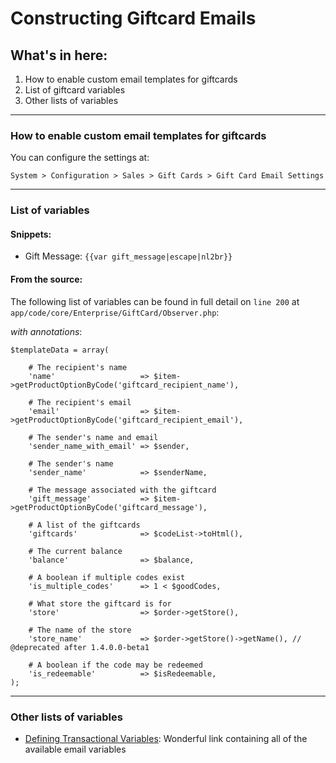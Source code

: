 # Constructing Giftcard Emails

## What's in here:

1. How to enable custom email templates for giftcards
2. List of giftcard variables
3. Other lists of variables

---

### How to enable custom email templates for giftcards

You can configure the settings at:

`System > Configuration > Sales > Gift Cards > Gift Card Email Settings `

---

### List of variables

#### Snippets:

- Gift Message: `{{var gift_message|escape|nl2br}}`


#### From the source:

The following list of variables can be found in full detail on `line 200` at `app/code/core/Enterprise/GiftCard/Observer.php`:

*with annotations*:

```
$templateData = array(

    # The recipient's name
    'name'                   => $item->getProductOptionByCode('giftcard_recipient_name'),
    
    # The recipient's email
    'email'                  => $item->getProductOptionByCode('giftcard_recipient_email'),
    
    # The sender's name and email
    'sender_name_with_email' => $sender,
    
    # The sender's name
    'sender_name'            => $senderName,
    
    # The message associated with the giftcard
    'gift_message'           => $item->getProductOptionByCode('giftcard_message'),
    
    # A list of the giftcards
    'giftcards'              => $codeList->toHtml(),
    
    # The current balance
    'balance'                => $balance,
    
    # A boolean if multiple codes exist
    'is_multiple_codes'      => 1 < $goodCodes,
    
    # What store the giftcard is for
    'store'                  => $order->getStore(),
    
    # The name of the store
    'store_name'             => $order->getStore()->getName(), // @deprecated after 1.4.0.0-beta1
    
    # A boolean if the code may be redeemed
    'is_redeemable'          => $isRedeemable,
);
```
---

### Other lists of variables

- [Defining Transactional Variables](http://go.magento.com/support/kb/entry/name/defining-transactional-variables/): Wonderful link containing all of the available email variables

